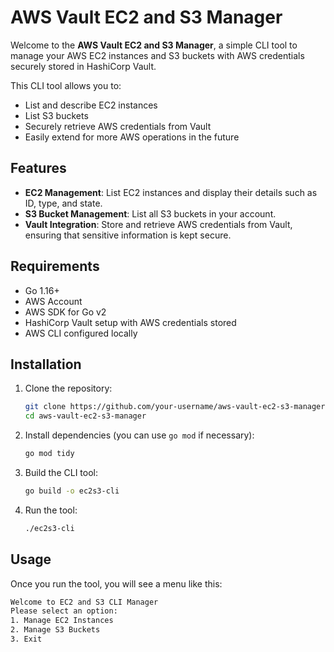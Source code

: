 # AWS Vault EC2 and S3 Manager

Welcome to the **AWS Vault EC2 and S3 Manager**, a simple CLI tool to manage your AWS EC2 instances and S3 buckets with AWS credentials securely stored in HashiCorp Vault.

This CLI tool allows you to:

- List and describe EC2 instances
- List S3 buckets
- Securely retrieve AWS credentials from Vault
- Easily extend for more AWS operations in the future

## Features

- **EC2 Management**: List EC2 instances and display their details such as ID, type, and state.
- **S3 Bucket Management**: List all S3 buckets in your account.
- **Vault Integration**: Store and retrieve AWS credentials from Vault, ensuring that sensitive information is kept secure.

## Requirements

- Go 1.16+
- AWS Account
- AWS SDK for Go v2
- HashiCorp Vault setup with AWS credentials stored
- AWS CLI configured locally

## Installation

1. Clone the repository:

    ```bash
    git clone https://github.com/your-username/aws-vault-ec2-s3-manager.git
    cd aws-vault-ec2-s3-manager
    ```

2. Install dependencies (you can use `go mod` if necessary):

    ```bash
    go mod tidy
    ```

3. Build the CLI tool:

    ```bash
    go build -o ec2s3-cli
    ```

4. Run the tool:

    ```bash
    ./ec2s3-cli
    ```

## Usage

Once you run the tool, you will see a menu like this:

```bash
Welcome to EC2 and S3 CLI Manager
Please select an option:
1. Manage EC2 Instances
2. Manage S3 Buckets
3. Exit
